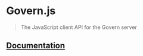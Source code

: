 # Govern.js

> The JavaScript client API for the Govern server

## [Documentation](https://docs.aragon.org/govern/developers/govern-js)
